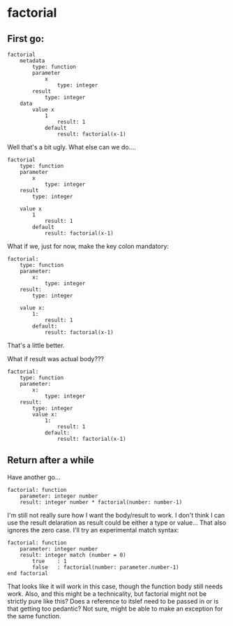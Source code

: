 

factorial
=========


First go:
---------


	factorial
		metadata
			type: function
			parameter
				x
					type: integer
			result
				type: integer
		data
			value x
				1
					result: 1
				default
					result: factorial(x-1)



Well that's a bit ugly.
What else can we do....


	factorial
		type: function
		parameter
			x
				type: integer
		result
			type: integer

		value x
			1
				result: 1
			default
				result: factorial(x-1)



What if we, just for now, make the key colon mandatory:

	factorial:
		type: function
		parameter:
			x:
				type: integer
		result:
			type: integer

		value x:
			1:
				result: 1
			default:
				result: factorial(x-1)


That's a little better.


What if result was actual body???

	factorial:
		type: function
		parameter:
			x:
				type: integer
		result:
			type: integer
			value x:
				1:
					result: 1
				default:
					result: factorial(x-1)






Return after a while
--------------------
Have another go...


	factorial: function
		parameter: integer number
		result: integer number * factorial(number: number-1)


I'm still not really sure how I want the body/result to work.
I don't think I can use the result delaration as result could be either a type or value...
That also ignores the zero case. I'll try an experimental match syntax:


	factorial: function
		parameter: integer number
		result: integer match (number = 0)
			true	: 1
			false	: factorial(number: parameter.number-1)
	end factorial


That looks like it will work in this case, though the function body still needs work.
Also, and this might be a technicality, but factorial might not be strictly pure like this?
Does a reference to itslef need to be passed in or is that getting too pedantic?
Not sure, might be able to make an exception for the same function.



